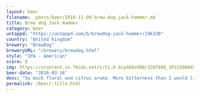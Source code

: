 ```yaml
---
layout: beer
filename: _posts/beer/2016-11-09-brew-dog-jack-hammer.md
title: Brew dog Jack Hammer
category: beer
untappd: "https://untappd.com/b/brewdog-jack-hammer/196338"
country: "United Kingdom"
brewery: "BrewDog"
breweryURL: "/brewery/brewdog.html"
style: "IPA - American"
score: 9
img: https://scontent.xx.fbcdn.net/v/t1.0-0/p480x480/1507888_10153966650763745_3858788343816093746_n.jpg?oh=f53014ba89860b9ae0000839b8ee2b37&oe=5A716655
beer-date: "2016-03-16"
desc: "So much floral and citrus aroma. More bitterness than I would like but once you get used to it the flavour is amazing"
permalink: /beer/:title.html
---
```

